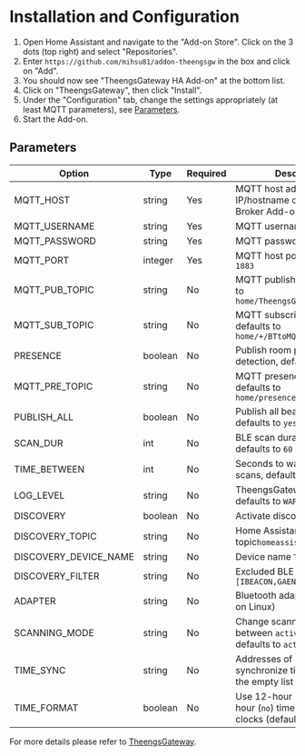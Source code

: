 # Installation and Configuration

1. Open Home Assistant and navigate to the "Add-on Store". Click on the 3 dots (top right) and select "Repositories".
2. Enter `https://github.com/mihsu81/addon-theengsgw` in the box and click on "Add".
3. You should now see "TheengsGateway HA Add-on" at the bottom list.
4. Click on "TheengsGateway", then click "Install".
5. Under the "Configuration" tab, change the settings appropriately (at least MQTT parameters), see [Parameters](#parameters).
6. Start the Add-on.

## Parameters
Option | Type | Required | Description
--- | --- | --- | ---
MQTT_HOST | string | Yes | MQTT host address, i.e. the IP/hostname of your Moquitto Broker Add-on
MQTT_USERNAME | string | Yes | MQTT username
MQTT_PASSWORD | string | Yes | MQTT password
MQTT_PORT | integer | Yes | MQTT host port, defaults to `1883`
MQTT_PUB_TOPIC | string | No | MQTT publish topic, defaults to `home/TheengsGateway/BTtoMQTT`
MQTT_SUB_TOPIC | string | No | MQTT subscribe topic, defaults to `home/+/BTtoMQTT/undecoded`
PRESENCE | boolean | No | Publish room presence detection, defaults to `no`
MQTT_PRE_TOPIC | string | No | MQTT presence topic, defaults to `home/presence/TheengsGateway`
PUBLISH_ALL | boolean | No | Publish all beacons if true, defaults to `yes`
SCAN_DUR | int | No | BLE scan duration (seconds), defaults to `60`
TIME_BETWEEN | int | No | Seconds to wait between scans, defaults to `60`
LOG_LEVEL | string | No | TheengsGateway log level, defaults to `WARNING`
DISCOVERY | boolean | No | Activate discovery or not `true`
DISCOVERY_TOPIC | string | No | Home Assistant discovery topic`homeassistant/sensor`
DISCOVERY_DEVICE_NAME | string | No | Device name `TheengsGateway`
DISCOVERY_FILTER | string | No | Excluded BLE devices models `[IBEACON,GAEN,MS-CDP]`
ADAPTER | string | No | Bluetooth adapter (e.g. hci1 on Linux)
SCANNING_MODE | string | No | Change scanning mode between `active` and `passive`, defaults to `active`
TIME_SYNC | string | No | Addresses of BLE devices to synchronize time (defaults to the empty list `[]`)
TIME_FORMAT | boolean | No | Use 12-hour (`yes`) or 24-hour (`no`) time format for clocks (defaults to `no`)

For more details please refer to [TheengsGateway](https://theengs.github.io/gateway/).
